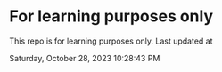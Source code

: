 # For learning purposes only
This repo is for learning purposes only.
Last updated at

Saturday, October 28, 2023 10:28:43 PM

